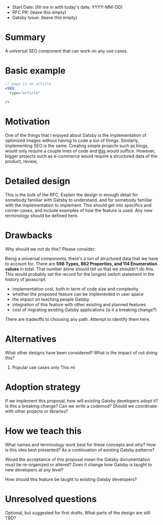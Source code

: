 - Start Date: (fill me in with today's date, YYYY-MM-DD)
- RFC PR: (leave this empty)
- Gatsby Issue: (leave this empty)

# Summary

A universal SEO component that can work on any use cases.

# Basic example

```jsx
// page is an article
<SEO
  type="article"
  
/>
```

# Motivation

One of the things that I enjoyed about Gatsby is the implementation of optimized
images without having to code a ton of things. Similarly, implementing SEO is the same. 
Creating simple projects such as blogs, would only require a couple lines of code and [this](https://www.gatsbyjs.org/docs/add-seo-component/) 
would suffice. However, bigger projects such as e-commerce would require a structured 
data of the product, review, 

# Detailed design

This is the bulk of the RFC. Explain the design in enough detail for somebody
familiar with Gatsby to understand, and for somebody familiar with the
implementation to implement. This should get into specifics and corner-cases,
and include examples of how the feature is used. Any new terminology should be
defined here.

# Drawbacks

Why should we *not* do this? Please consider:

Being a universal components, there's a ton of structured data that we have to account for.
There are <strong>598 Types, 862 Properties, and 114 Enumeration values</strong> in total. That number alone 
should tell us that we shouldn't do this. This would probably set the record for the longest switch statement
in the history of javascript.



- implementation cost, both in term of code size and complexity
- whether the proposed feature can be implemented in user space
- the impact on teaching people Gatsby
- integration of this feature with other existing and planned features
- cost of migrating existing Gatsby applications (is it a breaking change?)

There are tradeoffs to choosing any path. Attempt to identify them here.

# Alternatives

What other designs have been considered? What is the impact of not doing this?

1. Popular use cases only
This mi
# Adoption strategy

If we implement this proposal, how will existing Gatsby developers adopt it? Is
this a breaking change? Can we write a codemod? Should we coordinate with
other projects or libraries?

# How we teach this

What names and terminology work best for these concepts and why? How is this
idea best presented? As a continuation of existing Gatsby patterns?

Would the acceptance of this proposal mean the Gatsby documentation must be
re-organized or altered? Does it change how Gatsby is taught to new developers
at any level?

How should this feature be taught to existing Gatsby developers?

# Unresolved questions

Optional, but suggested for first drafts. What parts of the design are still
TBD?
